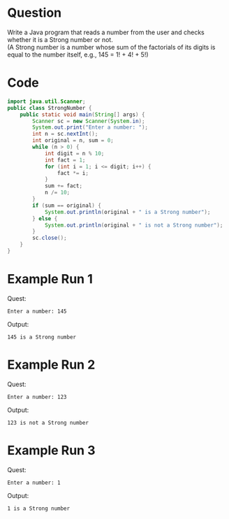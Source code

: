 # Question
Write a Java program that reads a number from the user and checks whether it is a Strong number or not.  
(A Strong number is a number whose sum of the factorials of its digits is equal to the number itself, e.g., 145 = 1! + 4! + 5!)

# Code
```java
import java.util.Scanner;
public class StrongNumber {
    public static void main(String[] args) {
        Scanner sc = new Scanner(System.in);
        System.out.print("Enter a number: ");
        int n = sc.nextInt();
        int original = n, sum = 0;
        while (n > 0) {
            int digit = n % 10;
            int fact = 1;
            for (int i = 1; i <= digit; i++) {
                fact *= i;
            }
            sum += fact;
            n /= 10;
        }
        if (sum == original) {
            System.out.println(original + " is a Strong number");
        } else {
            System.out.println(original + " is not a Strong number");
        }
        sc.close();
    }
}
```

# Example Run 1
Quest:
```
Enter a number: 145
```
Output:
```
145 is a Strong number
```

# Example Run 2
Quest:
```
Enter a number: 123
```
Output:
```
123 is not a Strong number
```

# Example Run 3
Quest:
```
Enter a number: 1
```
Output:
```
1 is a Strong number
```
